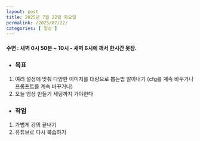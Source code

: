 ```yaml
---
layout: post
title: 2025년 7월 22일 화요일
permalink: /2025/07/22/
categories: [ 일상 ]
---
```

#### 수면 : 새벽 0시 50분 ~ 10시 - 새벽 6시에 깨서 한시간 못잠.
* ### 목표
1. 여러 설정에 맞춰 다양한 이미지를 대량으로 뽑는법 알아내기 (cfg를 계속 바꾸거나 프롬프트를 계속 바꾸거나)
2. 오늘 영상 만들기 세팅까지 가야한다

* ### 작업
1. 가볍게 강의 끝내기
2. 유튜브로 다시 복습하기

